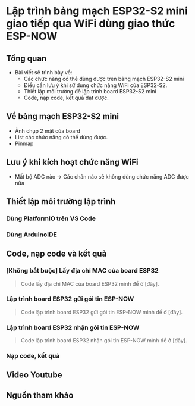 # Lập trình bảng mạch ESP32-S2 mini giao tiếp qua WiFi dùng giao thức ESP-NOW

## Tổng quan
- Bài viết sẽ trình bày về:
  - Các chức năng có thể dùng được trên bảng mạch ESP32-S2 mini
  - Điều cần lưu ý khi sử dụng chức năng WiFi của ESP32-S2.
  - Thiết lập môi trường để lập trình board ESP32-S2 mini
  - Code, nạp code, kết quả đạt được.
 
## Về bảng mạch ESP32-S2 mini
- Ảnh chụp 2 mặt của board
- List các chức năng có thể dùng được.
- Pinmap

## Lưu ý khi kích hoạt chức năng WiFi
- Mất bộ ADC nào -> Các chân nào sẽ không dùng chức năng ADC được nữa

## Thiết lập môi trường lập trình
### Dùng PlatformIO trên VS Code

### Dùng ArduinoIDE

## Code, nạp code và kết quả
### [Không bắt buộc] Lấy địa chỉ MAC của board ESP32

> Code lấy địa chỉ MAC của board ESP32 mình để ở [đây].

### Lập trình board ESP32 gửi gói tin ESP-NOW

> Code lập trình board ESP32 gửi gói tin ESP-NOW mình để ở [đây].

### Lập trình board ESP32 nhận gói tin ESP-NOW

> Code lập trình board ESP32 nhận gói tin ESP-NOW mình để ở [đây].

### Nạp code, kết quả

## Video Youtube

## Nguồn tham khảo
